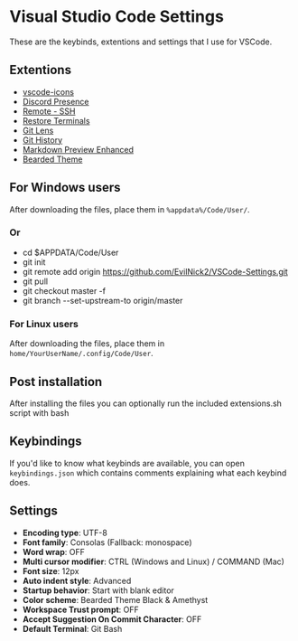 # Visual Studio Code Settings
These are the keybinds, extentions and settings that I use for VSCode.

## Extentions
* [vscode-icons](https://marketplace.visualstudio.com/items?itemName=vscode-icons-team.vscode-icons)
* [Discord Presence](https://marketplace.visualstudio.com/items?itemName=icrawl.discord-vscode)
* [Remote - SSH](https://marketplace.visualstudio.com/items?itemName=ms-vscode-remote.remote-ssh)
* [Restore Terminals](https://marketplace.visualstudio.com/items?itemName=EthanSK.restore-terminals)
* [Git Lens](https://marketplace.visualstudio.com/items?itemName=eamodio.gitlens)
* [Git History](https://marketplace.visualstudio.com/items?itemName=donjayamanne.githistory)
* [Markdown Preview Enhanced](https://marketplace.visualstudio.com/items?itemName=shd101wyy.markdown-preview-enhanced)
* [Bearded Theme](https://marketplace.visualstudio.com/items?itemName=BeardedBear.beardedtheme)

## For Windows users
After downloading the files, place them in `%appdata%/Code/User/`.
### Or
* cd $APPDATA/Code/User
* git init
* git remote add origin https://github.com/EvilNick2/VSCode-Settings.git
* git pull
* git checkout master -f
* git branch --set-upstream-to origin/master

### For Linux users
After downloading the files, place them in `home/YourUserName/.config/Code/User`.

## Post installation
After installing the files you can optionally run the included extensions.sh script with bash

## Keybindings
If you'd like to know what keybinds are available, you can open `keybindings.json` which contains comments 
explaining what each keybind does.

## Settings
* **Encoding type**: UTF-8
* **Font family**: Consolas (Fallback: monospace)
* **Word wrap**: OFF
* **Multi cursor modifier**: CTRL (Windows and Linux) / COMMAND (Mac)
* **Font size**: 12px
* **Auto indent style**: Advanced
* **Startup behavior**: Start with blank editor
* **Color scheme**: Bearded Theme Black & Amethyst
* **Workspace Trust prompt**: OFF
* **Accept Suggestion On Commit Character**: OFF
* **Default Terminal**: Git Bash
